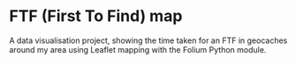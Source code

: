 # FTF (First To Find) map
A data visualisation project, showing the time taken for an FTF in geocaches around my area using Leaflet mapping with the Folium Python module.
